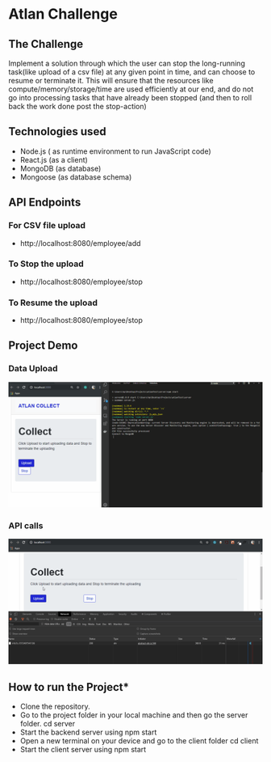 # Atlan Challenge

## The Challenge

Implement a solution through which the user can stop the long-running task(like upload of a csv file) at any given point in time, and can choose to resume or terminate it. This will ensure that the resources like compute/memory/storage/time are used efficiently at our end, and do not go into processing tasks that have already been stopped (and then to roll back the work done post the stop-action)

## Technologies used

- Node.js ( as runtime environment to run JavaScript code)
- React.js (as a client)
- MongoDB (as database)
- Mongoose (as database schema)

## API Endpoints

### For CSV file upload

- http://localhost:8080/employee/add

### To Stop the upload

- http://localhost:8080/employee/stop

### To Resume the upload

- http://localhost:8080/employee/stop

## Project Demo

### Data Upload
![Alt Text](https://github.com/PrathamDogra/Collect-test/blob/master/GIF/Atlan.gif)

### API calls
![Alt Text](https://github.com/PrathamDogra/Collect-test/blob/master/GIF/Atlan%20(1).gif)

## How to run the Project\*

- Clone the repository.
- Go to the project folder in your local machine and then go the server folder.
  cd server
- Start the backend server using
  npm start
- Open a new terminal on your device and go to the client folder
  cd client
- Start the client server using
  npm start
